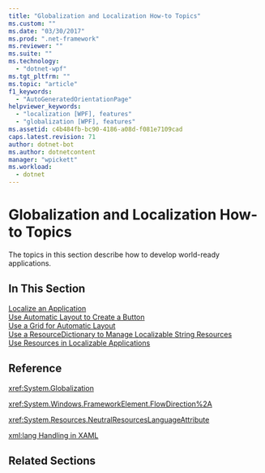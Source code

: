```yaml
---
title: "Globalization and Localization How-to Topics"
ms.custom: ""
ms.date: "03/30/2017"
ms.prod: ".net-framework"
ms.reviewer: ""
ms.suite: ""
ms.technology: 
  - "dotnet-wpf"
ms.tgt_pltfrm: ""
ms.topic: "article"
f1_keywords: 
  - "AutoGeneratedOrientationPage"
helpviewer_keywords: 
  - "localization [WPF], features"
  - "globalization [WPF], features"
ms.assetid: c4b484fb-bc90-4186-a08d-f081e7109cad
caps.latest.revision: 71
author: dotnet-bot
ms.author: dotnetcontent
manager: "wpickett"
ms.workload: 
  - dotnet
---
```

# Globalization and Localization How-to Topics
The topics in this section describe how to develop world-ready applications.  
  
## In This Section  
 [Localize an Application](../../../../docs/framework/wpf/advanced/how-to-localize-an-application.md)  
 [Use Automatic Layout to Create a Button](../../../../docs/framework/wpf/advanced/how-to-use-automatic-layout-to-create-a-button.md)  
 [Use a Grid for Automatic Layout](../../../../docs/framework/wpf/advanced/how-to-use-a-grid-for-automatic-layout.md)  
 [Use a ResourceDictionary to Manage Localizable String Resources](../../../../docs/framework/wpf/advanced/how-to-use-a-resourcedictionary-to-manage-localizable-string-resources.md)  
 [Use Resources in Localizable Applications](../../../../docs/framework/wpf/advanced/how-to-use-resources-in-localizable-applications.md)  
  
## Reference  
 <xref:System.Globalization>  
  
 <xref:System.Windows.FrameworkElement.FlowDirection%2A>  
  
 <xref:System.Resources.NeutralResourcesLanguageAttribute>  
  
 [xml:lang Handling in XAML](../../../../docs/framework/xaml-services/xml-lang-handling-in-xaml.md)  
  
## Related Sections
